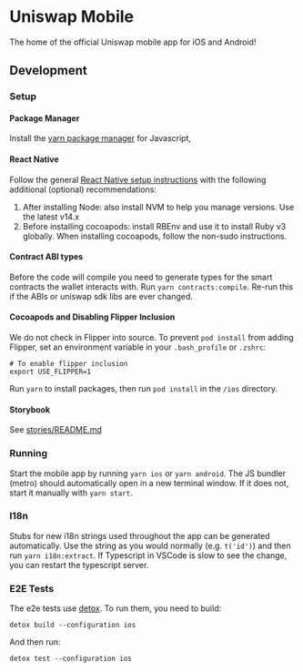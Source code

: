 # Uniswap Mobile

The home of the official Uniswap mobile app for iOS and Android!

## Development

### Setup

#### Package Manager

Install the [yarn package manager](https://yarnpkg.com/getting-started/install) for Javascript,

#### React Native

Follow the general [React Native setup instructions](https://reactnative.dev/docs/environment-setup) with the following additional (optional) recommendations:

1. After installing Node: also install NVM to help you manage versions. Use the latest v14.x
2. Before installing cocoapods: install RBEnv and use it to install Ruby v3 globally. When installing cocoapods, follow the non-sudo instructions.

#### Contract ABI types

Before the code will compile you need to generate types for the smart contracts the wallet interacts with. Run `yarn contracts:compile`. Re-run this if the ABIs or uniswap sdk libs are ever changed.

#### Cocoapods and Disabling Flipper Inclusion

We do not check in Flipper into source. To prevent `pod install` from adding Flipper, set an environment variable in your `.bash_profile` or `.zshrc`:

```
# To enable flipper inclusion
export USE_FLIPPER=1
```

Run `yarn` to install packages, then run `pod install` in the `/ios` directory.

#### Storybook

See [stories/README.md](https://github.com/Uniswap/mobile/tree/main/src/stories/README.md)

### Running

Start the mobile app by running `yarn ios` or `yarn android`. The JS bundler (metro) should automatically open in a new terminal window. If it does not, start it manually with `yarn start`.

### I18n

Stubs for new i18n strings used throughout the app can be generated automatically. Use the string as you would normally (e.g. `t('id')`) and then run `yarn i18n:extract`.
If Typescript in VSCode is slow to see the change, you can restart the typescript server.

### E2E Tests

The e2e tests use [detox](https://github.com/wix/Detox). To run them, you need to build:

```
detox build --configuration ios
```

And then run:

```
detox test --configuration ios
```
